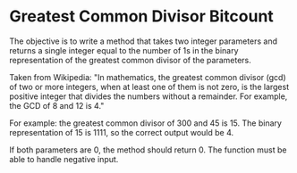 # Greatest Common Divisor Bitcount

The objective is to write a method that takes two integer parameters and returns a single integer equal to the number of
1s in the binary representation of the greatest common divisor of the parameters.

Taken from Wikipedia: "In mathematics, the greatest common divisor (gcd) of two or more integers, when at least one of
them is not zero, is the largest positive integer that divides the numbers without a remainder. For example, the GCD of
8 and 12 is 4."

For example: the greatest common divisor of 300 and 45 is 15. The binary representation of 15 is 1111, so the correct
output would be 4.

If both parameters are 0, the method should return 0. The function must be able to handle negative input.
